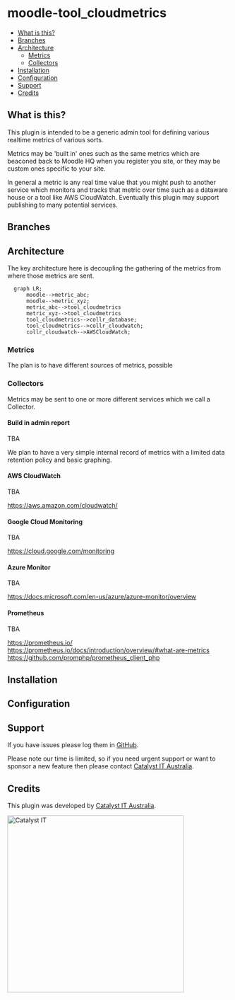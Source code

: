 # moodle-tool_cloudmetrics


* [What is this?](#what-is-this)
* [Branches](#branches)
* [Architecture](#architecture)
  * [Metrics](#metrics)
  * [Collectors](#collectors)
* [Installation](#installation)
* [Configuration](#configuration)
* [Support](#support)
* [Credits](#credits)

## What is this?

This plugin is intended to be a generic admin tool for defining various realtime metrics of various sorts. 

Metrics may be 'built in' ones such as the same metrics which are beaconed back to Moodle HQ when you register you site, or they may be custom ones specific to your site.

In general a metric is any real time value that you might push to another service which monitors and tracks that metric over time such as a dataware house or a tool like AWS CloudWatch. Eventually this plugin may support publishing to many potential services.

## Branches

## Architecture

The key architecture here is decoupling the gathering of the metrics from where those metrics are sent.

```mermaid
  graph LR;
      moodle-->metric_abc;
      moodle-->metric_xyz;
      metric_abc-->tool_cloudmetrics
      metric_xyz-->tool_cloudmetrics
      tool_cloudmetrics-->collr_database;
      tool_cloudmetrics-->collr_cloudwatch;
      collr_cloudwatch-->AWSCloudWatch;
```

### Metrics

The plan is to have different sources of metrics, possible


### Collectors

Metrics may be sent to one or more different services which we call a Collector.

#### Build in admin report

TBA

We plan to have a very simple internal record of metrics with a limited data retention policy and basic graphing.


#### AWS CloudWatch

TBA

https://aws.amazon.com/cloudwatch/

#### Google Cloud Monitoring

TBA

https://cloud.google.com/monitoring

#### Azure Monitor

TBA

https://docs.microsoft.com/en-us/azure/azure-monitor/overview


#### Prometheus

TBA

https://prometheus.io/
https://prometheus.io/docs/introduction/overview/#what-are-metrics
https://github.com/promphp/prometheus_client_php

## Installation

## Configuration


## Support

If you have issues please log them in
[GitHub](https://github.com/catalyst/moodle-auth_saml2/issues).

Please note our time is limited, so if you need urgent support or want to
sponsor a new feature then please contact
[Catalyst IT Australia](https://www.catalyst-au.net/contact-us).

## Credits

This plugin was developed by [Catalyst IT Australia](https://www.catalyst-au.net/).

<img alt="Catalyst IT" src="https://cdn.rawgit.com/CatalystIT-AU/moodle-auth_saml2/MOODLE_39_STABLE/pix/catalyst-logo.svg" width="400">
